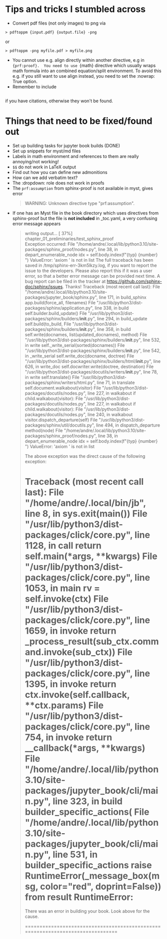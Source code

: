 # Tips and tricks I stumbled across

* Convert pdf files (not only images) to png via
```{code}
> pdftoppm {input.pdf} {output.file} -png
```
or
```{code}
> pdftoppm -png myfile.pdf > myfile.png
```

* You cannot use e.g. align directly within another directive, e.g in ```{prf:proof}. 
  You need to use ```{math} directive which usually wraps math formula into an combined equation/split environment.
  To avoid this e.g. if you still want to use align instead, you need to set the :nowrap: True option.
* Remember to include 
 > ```bibliography
 > ```
 if you have citations, otherwise they won't be found.



# Things that need to be fixed/found out

* Set up building tasks for jupyter book builds (DONE)
* Set up snippets for myst/md files
* Labels in math environment and references to them are really annoying/not working!
* `$$` do not work in LaTeX output 
* Find out how you can define new admonitions
* How can we add verbatim text?
* The :dropdown: role does not work in proofs
* The ```prf:assumption``` from sphinx-proof is not available in myst, gives error
  > WARNING: Unknown directive type "prf:assumption".
* If one has an Myst file in the book directory which uses directives from sphinx-proof
  but the file is **not included** in _toc.yaml, a very confusing error message appears
  > writing output... [ 37%] chapter_01_preliminaries/test_sphinx_proof                                                       
  > Exception occurred:
  >   File "/home/andre/.local/lib/python3.10/site-packages/sphinx_proof/nodes.py", line 38, in depart_enumerable_node
  >     idx = self.body.index(f"{typ} {number} ")
  > ValueError: 'axiom  ' is not in list
  > The full traceback has been saved in /tmp/sphinx-err-3km5lkzy.log, if you want to report the issue to the developers.
  > Please also report this if it was a user error, so that a better error message can be provided next time.
  > A bug report can be filed in the tracker at <https://github.com/sphinx-doc/sphinx/issues>. Thanks!
  > Traceback (most recent call last):
  >   File "/home/andre/.local/lib/python3.10/site-packages/jupyter_book/sphinx.py", line 171, in build_sphinx
  >     app.build(force_all, filenames)
  >   File "/usr/lib/python3/dist-packages/sphinx/application.py", line 338, in build
  >     self.builder.build_update()
  >   File "/usr/lib/python3/dist-packages/sphinx/builders/__init__.py", line 294, in build_update
  >     self.build(to_build,
  >   File "/usr/lib/python3/dist-packages/sphinx/builders/__init__.py", line 358, in build
  >     self.write(docnames, list(updated_docnames), method)
  >   File "/usr/lib/python3/dist-packages/sphinx/builders/__init__.py", line 532, in write
  >     self._write_serial(sorted(docnames))
  >   File "/usr/lib/python3/dist-packages/sphinx/builders/__init__.py", line 542, in _write_serial
  >     self.write_doc(docname, doctree)
  >   File "/usr/lib/python3/dist-packages/sphinx/builders/html/__init__.py", line 626, in write_doc
  >     self.docwriter.write(doctree, destination)
  >   File "/usr/lib/python3/dist-packages/docutils/writers/__init__.py", line 78, in write
  >     self.translate()
  >   File "/usr/lib/python3/dist-packages/sphinx/writers/html.py", line 71, in translate
  >     self.document.walkabout(visitor)
  >   File "/usr/lib/python3/dist-packages/docutils/nodes.py", line 227, in walkabout
  >     if child.walkabout(visitor):
  >   File "/usr/lib/python3/dist-packages/docutils/nodes.py", line 227, in walkabout
  >     if child.walkabout(visitor):
  >   File "/usr/lib/python3/dist-packages/docutils/nodes.py", line 240, in walkabout
  >     visitor.dispatch_departure(self)
  >   File "/usr/lib/python3/dist-packages/sphinx/util/docutils.py", line 494, in dispatch_departure
  >     method(node)
  >   File "/home/andre/.local/lib/python3.10/site-packages/sphinx_proof/nodes.py", line 38, in depart_enumerable_node
  >     idx = self.body.index(f"{typ} {number} ")
  > ValueError: 'axiom  ' is not in list
  > 
  > The above exception was the direct cause of the following exception:
  > 
  > Traceback (most recent call last):
  >   File "/home/andre/.local/bin/jb", line 8, in <module>
  >     sys.exit(main())
  >   File "/usr/lib/python3/dist-packages/click/core.py", line 1128, in __call__
  >     return self.main(*args, **kwargs)
  >   File "/usr/lib/python3/dist-packages/click/core.py", line 1053, in main
  >     rv = self.invoke(ctx)
  >   File "/usr/lib/python3/dist-packages/click/core.py", line 1659, in invoke
  >     return _process_result(sub_ctx.command.invoke(sub_ctx))
  >   File "/usr/lib/python3/dist-packages/click/core.py", line 1395, in invoke
  >     return ctx.invoke(self.callback, **ctx.params)
  >   File "/usr/lib/python3/dist-packages/click/core.py", line 754, in invoke
  >     return __callback(*args, **kwargs)
  >   File "/home/andre/.local/lib/python3.10/site-packages/jupyter_book/cli/main.py", line 323, in build
  >     builder_specific_actions(
  >   File "/home/andre/.local/lib/python3.10/site-packages/jupyter_book/cli/main.py", line 531, in builder_specific_actions
  >     raise RuntimeError(_message_box(msg, color="red", doprint=False)) from result
  > RuntimeError: 
  > ===============================================================================
  > 
  > There was an error in building your book. Look above for the cause.
  > 
  > ===============================================================================

